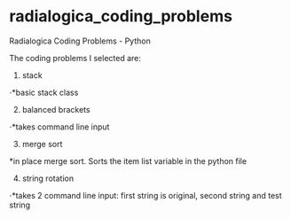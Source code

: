 # radialogica_coding_problems
Radialogica Coding Problems - Python

The coding problems I selected are:

1. stack

  ⋅*basic stack class

2. balanced brackets

  ⋅*takes command line input

3. merge sort
 
  *in place merge sort. Sorts the item list variable in the python file

4. string rotation

  ⋅*takes 2 command line input: first string is original, second string and test string


